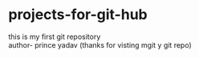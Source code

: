 # projects-for-git-hub
this is my first git repository<br>
author- prince yadav (thanks for visting mgit y git repo)

